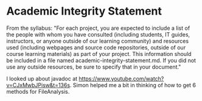 # Academic Integrity Statement

From the syllabus: "For each project, you are expected to include a list of the people with whom you have consulted (including students, IT guides, instructors, or anyone outside of our learning community) and resources used (including webpages and source code repositories, outside of our course learning materials) as part of your project. This information should be included in a file named academic-integrity-statement.md. If you did not use any outside resources, be sure to specify that in your document."

I looked up about javadoc at https://www.youtube.com/watch?v=CJxMwbJPisw&t=136s.
Simon helped me a bit in thinking of how to get 6 methods for FileAnalysis.
